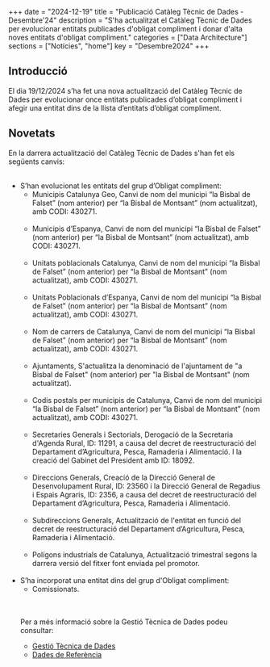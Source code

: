 +++
date        = "2024-12-19"
title       = "Publicació Catàleg Tècnic de Dades - Desembre'24"
description = "S'ha actualitzat el Catàleg Tècnic de Dades per evolucionar entitats publicades d'obligat compliment i donar d'alta noves entitats d'obligat compliment."
categories  = ["Data Architecture"]
sections    = ["Notícies", "home"]
key = "Desembre2024"
+++

## Introducció

El dia 19/12/2024 s’ha fet una nova actualització del Catàleg Tècnic de Dades per evolucionar once entitats publicades d’obligat compliment i afegir una entitat dins de la llista d’entitats d’obligat compliment.
 
## Novetats

En la darrera actualització del Catàleg Tècnic de Dades s'han fet els següents canvis:<br><br>
<ul>
<li>S’han evolucionat les entitats del grup d’Obligat compliment:<br>

<ul>
	<li>Municipis Catalunya Geo, Canvi de nom del municipi “la Bisbal de Falset” (nom anterior) per “la Bisbal de Montsant” (nom actualitzat), amb CODI: 430271. </li><br>
	<li>Municipis d’Espanya, Canvi de nom del municipi “la Bisbal de Falset” (nom anterior) per “la Bisbal de Montsant” (nom actualitzat), amb CODI: 430271. </li><br>
	<li>Unitats poblacionals Catalunya, Canvi de nom del municipi “la Bisbal de Falset” (nom anterior) per “la Bisbal de Montsant” (nom actualitzat), amb CODI: 430271. </li><br>
	<li>Unitats Poblacionals d’Espanya, Canvi de nom del municipi “la Bisbal de Falset” (nom anterior) per “la Bisbal de Montsant” (nom actualitzat), amb CODI: 430271. </li><br>
	<li>Nom de carrers de Catalunya, Canvi de nom del municipi “la Bisbal de Falset” (nom anterior) per “la Bisbal de Montsant” (nom actualitzat), amb CODI: 430271. </li><br>
	<li>Ajuntaments, S'actualitza la denominació de l'ajuntament de "a Bisbal de Falset" (nom anterior) per "la Bisbal de Montsant" (nom actualitzat). </li><br>
	<li>Codis postals per municipis de Catalunya, Canvi de nom del municipi “la Bisbal de Falset” (nom anterior) per “la Bisbal de Montsant” (nom actualitzat), amb CODI: 430271. </li><br>
	<li>Secretaries Generals i Sectorials, Derogació de la Secretaria d'Agenda Rural, ID: 11291, a causa del decret de reestructuració del Departament d’Agricultura, Pesca, Ramaderia i Alimentació. I la creació del Gabinet del President amb ID: 18092.</li><br>
	<li>Direccions Generals, Creació de la Direcció General de Desenvolupament Rural, ID: 23560 i la Direcció General de Regadius i Espais Agraris, ID: 2356, a causa del decret de reestructuració del Departament d’Agricultura, Pesca, Ramaderia i Alimentació.</li><br>
	<li>Subdireccions Generals, Actualització de l'entitat en funció del decret de reestructuració del Departament d’Agricultura, Pesca, Ramaderia i Alimentació.</li><br>
	<li>Polígons industrials de Catalunya, Actualització trimestral segons la darrera versió del fitxer font enviada pel promotor.</li><br>
</ul>
</li>

<li>S’ha incorporat una entitat dins del grup d'Obligat compliment:<br>
<ul>
	<li>Comissionats. </li><br>
</ul>
</li>
<br>

Per a més informació sobre la Gestió Tècnica de Dades podeu consultar:

* [Gestió Tècnica de Dades](https://canigo.ctti.gencat.cat/plataformes/dadesref/gestiodades/)
* [Dades de Referència](https://canigo.ctti.gencat.cat/plataformes/dadesref/dadesref/)


